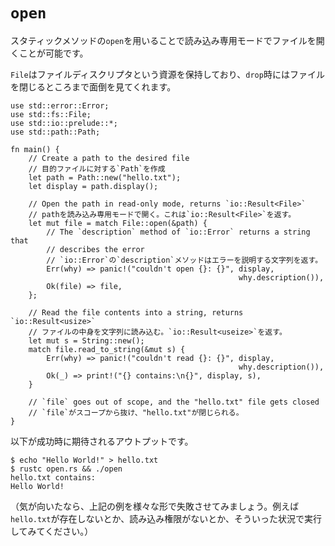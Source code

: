 # `open`

<!--
The `open` static method can be used to open a file in read-only mode.
-->
スタティックメソッドの`open`を用いることで読み込み専用モードでファイルを開くことが可能です。

<!--
A `File` owns a resource, the file descriptor and takes care of closing the
file when it is `drop`ed.
-->
`File`はファイルディスクリプタという資源を保持しており、`drop`時にはファイルを閉じるところまで面倒を見てくれます。

```rust,editable,ignore
use std::error::Error;
use std::fs::File;
use std::io::prelude::*;
use std::path::Path;

fn main() {
    // Create a path to the desired file
    // 目的ファイルに対する`Path`を作成
    let path = Path::new("hello.txt");
    let display = path.display();

    // Open the path in read-only mode, returns `io::Result<File>`
    // pathを読み込み専用モードで開く。これは`io::Result<File>`を返す。
    let mut file = match File::open(&path) {
        // The `description` method of `io::Error` returns a string that
        // describes the error
        // `io::Error`の`description`メソッドはエラーを説明する文字列を返す。
        Err(why) => panic!("couldn't open {}: {}", display,
                                                   why.description()),
        Ok(file) => file,
    };

    // Read the file contents into a string, returns `io::Result<usize>`
    // ファイルの中身を文字列に読み込む。`io::Result<useize>`を返す。
    let mut s = String::new();
    match file.read_to_string(&mut s) {
        Err(why) => panic!("couldn't read {}: {}", display,
                                                   why.description()),
        Ok(_) => print!("{} contains:\n{}", display, s),
    }

    // `file` goes out of scope, and the "hello.txt" file gets closed
    // `file`がスコープから抜け、"hello.txt"が閉じられる。
}

```

<!--
Here's the expected successful output:
-->
以下が成功時に期待されるアウトプットです。

```shell
$ echo "Hello World!" > hello.txt
$ rustc open.rs && ./open
hello.txt contains:
Hello World!
```

<!--
(You are encouraged to test the previous example under different failure
conditions: `hello.txt` doesn't exist, or `hello.txt` is not readable,
etc.)
-->
（気が向いたなら、上記の例を様々な形で失敗させてみましょう。例えば`hello.txt`が存在しないとか、読み込み権限がないとか、そういった状況で実行してみてください。）
